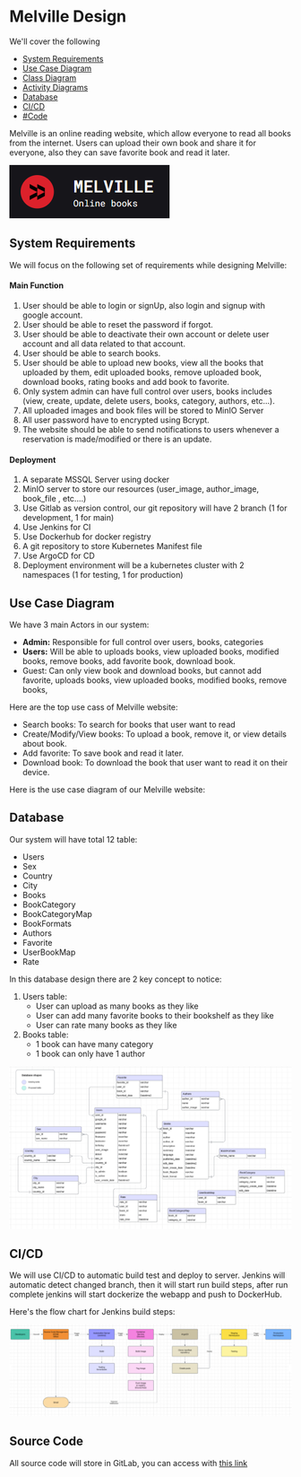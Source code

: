 # Melville Design
We'll cover the following
+ [System Requirements](#system-requirements)
+ [Use Case Diagram](#use-case-diagram)
+ [Class Diagram](#class-diagram)
+ [Activity Diagrams](#activity-diagrams)
+ [Database](#database)
+ [CI/CD](#cicd)
+ [#Code](#source-codee)

Melville is an online reading website, which allow everyone to read all books from the internet. Users can upload their own book and share it for everyone, also they can save favorite book and read it later.

<img src="./Resources/Website_logo.png" alt="Melville">

## System Requirements

We will focus on the following set of requirements while designing Melville:

#### Main Function

1. User should be able to login or signUp, also login and signup with google account.
2. User should be able to reset the password if forgot.
3. User should be able to deactivate their own account or delete user account and all data related to that account.
4. User should be able to search books.
5. User should be able to upload new books, view all the books that uploaded by them, edit uploaded books, remove uploaded book, download books, rating books and add book to favorite.
6. Only system admin can have full control over users, books includes (view, create, update, delete users, books, category, authors, etc...).
7. All uploaded images and book files will be stored to MinIO Server
8. All user password have to encrypted using Bcrypt.
9. The website should be able to send notifications to users whenever a reservation is made/modified or there is an update.

#### Deployment 

1. A separate MSSQL Server using docker
2. MinIO server to store our resources (user_image, author_image, book_file , etc....)
3. Use Gitlab as version control, our git repository will have 2 branch (1 for development, 1 for main)
4. Use Jenkins for CI
5. Use Dockerhub for docker registry
6. A git repository to store Kubernetes Manifest file
7. Use ArgoCD for CD
8. Deployment environment will be a kubernetes cluster with 2 namespaces (1 for testing, 1 for production)

## Use Case Diagram

We have 3 main Actors in our system:

+ **Admin:** Responsible for full control over users, books, categories
+ **Users:** Will be able to uploads books, view uploaded books, modified books, remove books, add favorite book, download book.
+ Guest: Can only view book and download books, but cannot add favorite, uploads books, view uploaded books, modified books, remove books,

Here are the top use cass of Melville website:

+ Search books: To search for books that user want to read
+ Create/Modify/View books: To upload a book, remove it, or view details about book.
+ Add favorite: To save book and read it later.
+ Download book: To download the book that user want to read it on their device.

Here is the use case diagram of our Melville website:

## Database

Our system will have total 12 table:
+ Users
+ Sex
+ Country
+ City
+ Books
+ BookCategory
+ BookCategoryMap
+ BookFormats
+ Authors
+ Favorite
+ UserBookMap
+ Rate

In this database design there are 2 key concept to notice: 
1. Users table:
	+ User can upload as many books as they like 
	+ User can add many favorite books to their bookshelf as they like
	+ User can rate many books as they like
2. Books table:
	+ 1 book can have many category
	+ 1 book can only have 1 author

<img src="./Resources/Database_diagram.png" alt="Database_diagram">

## CI/CD

We will use CI/CD to automatic build test and deploy to server. Jenkins will automatic detect changed branch, then it will start run build steps, after run complete jenkins will start dockerize the webapp and push to DockerHub.

Here's the flow chart for Jenkins build steps:

<img src="./Resources/CICD_diagram.png" alt="Melville">

## Source Code

All source code will store in GitLab, you can access with [this link](https://gitlab.fleeforezz.site/jso/melville.git)
